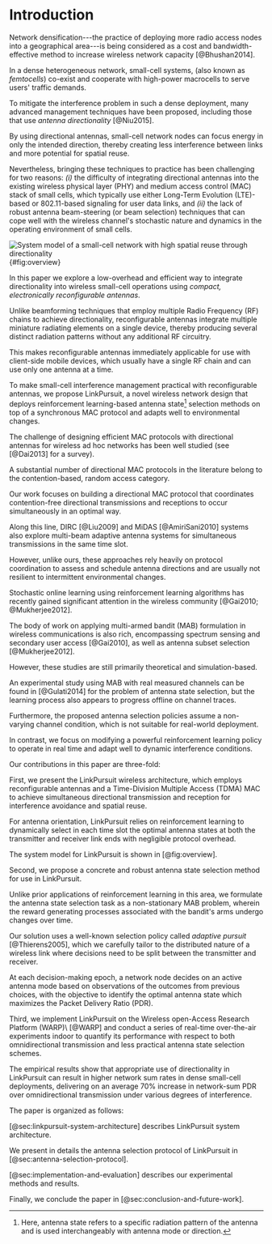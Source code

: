 # Introduction

<!-- What's the topic -->
Network densification---the practice of
deploying more radio access nodes
into a geographical area---is being considered
as a cost and bandwidth-effective method
to increase wireless network capacity [@Bhushan2014]. 
<!-- -->
In a dense heterogeneous network,
small-cell systems,
(also known as _femtocells_)
co-exist and cooperate
with high-power macrocells
to serve users' traffic demands.
<!-- What's the problem? -->
To mitigate the interference problem
in such a dense deployment,
many advanced management techniques
have been proposed,
including those that use
_antenna directionality_ [@Niu2015].
<!-- -->
By using directional antennas,
small-cell network nodes
can focus energy
in only the intended direction,
thereby creating less interference between links
and more potential for spatial reuse.
<!-- -->
Nevertheless, 
bringing these techniques to practice 
has been challenging 
for two reasons: 
_(i)_ the difficulty of
integrating directional antennas
into the existing wireless physical layer (PHY) and medium access control (MAC) stack
of small cells, which typically use
either Long-Term Evolution (LTE)-based 
or 802.11-based signaling for user data links,
and _(ii)_ the lack of 
robust antenna beam-steering (or beam selection) techniques
that can cope well 
with the wireless channel's stochastic nature
and dynamics in the operating environment of small cells. 

![System model of a small-cell network with high spatial reuse through directionality](images/linkpursuit_sysarch.png){#fig:overview}

<!-- What are the key components of your approach? -->
In this paper
we explore a low-overhead and efficient way
to integrate directionality
into wireless small-cell operations
using _compact, electronically reconfigurable antennas_.
<!-- -->
Unlike beamforming techniques
that employ multiple Radio Frequency (RF) chains
to achieve directionality,
reconfigurable antennas
integrate multiple miniature radiating elements
on a single device,
thereby producing
several distinct radiation patterns
without any additional RF circuitry.
<!-- -->
This makes reconfigurable antennas
immediately applicable for use
with client-side mobile devices,
which usually have a single RF chain
and can use only one antenna at a time.
<!-- -->
To make small-cell interference management practical
with reconfigurable antennas,
we propose LinkPursuit,
a novel wireless network design
that deploys reinforcement learning-based antenna state[^1] selection methods
on top of a synchronous MAC protocol
and adapts well to environmental changes.

[^1]: Here, antenna state refers
to a specific radiation pattern of the antenna
and is used interchangeably
with antenna mode or direction. 

<!-- Related Work and novelty -->
The challenge of designing
efficient MAC protocols
with directional antennas
for wireless ad hoc networks
has been well studied (see [@Dai2013] for a survey).
<!-- -->
A substantial number of
directional MAC protocols
in the literature
belong to the contention-based,
random access category.
<!-- -->
Our work focuses on
building a directional MAC protocol
that coordinates
contention-free directional transmissions and receptions
to occur simultaneously in an optimal way.
<!-- -->
Along this line,
DIRC [@Liu2009] and MiDAS [@AmiriSani2010] systems
also explore multi-beam adaptive antenna systems
for simultaneous transmissions in the same time slot.
<!-- -->
However, unlike ours, these approaches rely heavily
on protocol coordination
to assess and schedule antenna directions
and are usually not resilient
to intermittent environmental changes.

Stochastic online learning
using reinforcement learning algorithms
has recently gained significant attention
in the wireless community [@Gai2010; @Mukherjee2012].
<!-- -->
The body of work on applying multi-armed bandit (MAB)
formulation in wireless communications is also rich,
encompassing spectrum sensing and secondary user access [@Gai2010],
as well as antenna subset selection [@Mukherjee2012].
<!-- -->
However, these studies are still primarily theoretical and simulation-based.
<!-- -->
An experimental study using MAB
with real measured channels
can be found in [@Gulati2014]
for the problem of antenna state selection,
but the learning process also appears to progress offline on channel traces. 
<!-- -->
Furthermore, the proposed antenna selection policies 
assume a non-varying channel condition,
which is not suitable for real-world deployment.
<!-- -->
In contrast,
we focus on modifying a powerful reinforcement learning policy
to operate in real time
and adapt well
to dynamic interference conditions.


<!-- Summarize contributions, again -->
Our contributions in this paper are three-fold:
<!-- contribution 1 -->
First, we present the LinkPursuit wireless architecture,
which employs reconfigurable antennas
and a Time-Division Multiple Access (TDMA) MAC 
to achieve simultaneous directional transmission and reception
for interference avoidance and spatial reuse.
<!-- LinkPursuit applicability -->
For antenna orientation,
LinkPursuit relies on reinforcement learning
to dynamically select
in each time slot
the optimal antenna states
at both the transmitter and receiver link ends
with negligible protocol overhead.
<!-- -->
The system model for LinkPursuit is shown in [@fig:overview].
<!-- -->
Second, we propose
a concrete and robust antenna state selection method
for use in LinkPursuit.
<!-- -->
Unlike prior applications
of reinforcement learning in this area,
we formulate 
the antenna state selection task
as a non-stationary MAB problem,
wherein the reward generating processes 
associated with the bandit's arms 
undergo changes over time. 
<!-- -->
Our solution uses 
a well-known selection policy
called _adaptive pursuit_ [@Thierens2005],
which we carefully tailor
to the distributed nature of a wireless link
where decisions need to be split
between the transmitter and receiver.
<!-- -->
At each decision-making epoch, 
a network node decides 
on an active antenna mode 
based on observations of the outcomes 
from previous choices, 
with the objective to identify 
the optimal antenna state 
which maximizes the Packet Delivery Ratio (PDR).
<!-- -->
Third, we implement LinkPursuit
on the Wireless open-Access Research Platform (WARP)\ [@WARP]
and conduct a series of
real-time over-the-air experiments indoor
to quantify its performance
with respect to
both omnidirectional transmission
and less practical antenna state selection schemes.
<!-- -->
The empirical results show that 
appropriate use of directionality in LinkPursuit
can result in higher network sum rates
in dense small-cell deployments,
delivering on an average 70% increase in network-sum PDR
over omnidirectional transmission
under various degrees of interference. 

The paper is organized as follows: 
<!-- -->
[@sec:linkpursuit-system-architecture] describes LinkPursuit system architecture.
<!-- -->
We present in details
the antenna selection protocol of LinkPursuit
in [@sec:antenna-selection-protocol].
<!-- -->
[@sec:implementation-and-evaluation] describes our experimental methods and results.
<!-- -->
Finally, we conclude the paper in [@sec:conclusion-and-future-work].     




